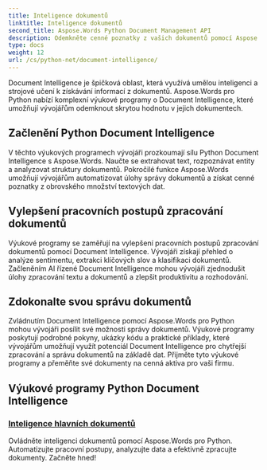 ```yaml
---
title: Inteligence dokumentů
linktitle: Inteligence dokumentů
second_title: Aspose.Words Python Document Management API
description: Odemkněte cenné poznatky z vašich dokumentů pomocí Aspose.Words pro Python's Document Intelligence. Automatizujte analýzu, extrakci textu a klasifikaci.
type: docs
weight: 12
url: /cs/python-net/document-intelligence/
---
```


Document Intelligence je špičková oblast, která využívá umělou inteligenci a strojové učení k získávání informací z dokumentů. Aspose.Words pro Python nabízí komplexní výukové programy o Document Intelligence, které umožňují vývojářům odemknout skrytou hodnotu v jejich dokumentech.

## Začlenění Python Document Intelligence

V těchto výukových programech vývojáři prozkoumají sílu Python Document Intelligence s Aspose.Words. Naučte se extrahovat text, rozpoznávat entity a analyzovat struktury dokumentů. Pokročilé funkce Aspose.Words umožňují vývojářům automatizovat úlohy správy dokumentů a získat cenné poznatky z obrovského množství textových dat.

## Vylepšení pracovních postupů zpracování dokumentů

Výukové programy se zaměřují na vylepšení pracovních postupů zpracování dokumentů pomocí Document Intelligence. Vývojáři získají přehled o analýze sentimentu, extrakci klíčových slov a klasifikaci dokumentů. Začleněním AI řízené Document Intelligence mohou vývojáři zjednodušit úlohy zpracování textu a dokumentů a zlepšit produktivitu a rozhodování.

## Zdokonalte svou správu dokumentů

Zvládnutím Document Intelligence pomocí Aspose.Words pro Python mohou vývojáři posílit své možnosti správy dokumentů. Výukové programy poskytují podrobné pokyny, ukázky kódu a praktické příklady, které vývojářům umožňují využít potenciál Document Intelligence pro chytřejší zpracování a správu dokumentů na základě dat. Přijměte tyto výukové programy a přeměňte své dokumenty na cenná aktiva pro vaši firmu.

## Výukové programy Python Document Intelligence
### [Inteligence hlavních dokumentů](./master-document-intelligence/)
Ovládněte inteligenci dokumentů pomocí Aspose.Words pro Python. Automatizujte pracovní postupy, analyzujte data a efektivně zpracujte dokumenty. Začněte hned!